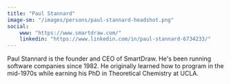 ```yaml
---
title: "Paul Stannard"
image-sm: "/images/persons/paul-stannard-headshot.png"
social: 
    www: "https://www.smartdraw.com/"
    linkedin: "https://www.linkedin.com/in/paul-stannard-6734233/"
---
```

Paul Stannard is the founder and CEO of SmartDraw. He's been running software companies since 1982. He originally learned how to program in the mid-1970s while earning his PhD in Theoretical Chemistry at UCLA.